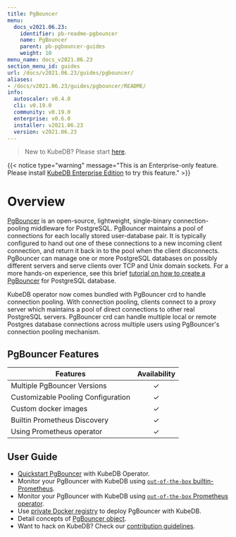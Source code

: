 ```yaml
---
title: PgBouncer
menu:
  docs_v2021.06.23:
    identifier: pb-readme-pgbouncer
    name: PgBouncer
    parent: pb-pgbouncer-guides
    weight: 10
menu_name: docs_v2021.06.23
section_menu_id: guides
url: /docs/v2021.06.23/guides/pgbouncer/
aliases:
- /docs/v2021.06.23/guides/pgbouncer/README/
info:
  autoscaler: v0.4.0
  cli: v0.19.0
  community: v0.19.0
  enterprise: v0.6.0
  installer: v2021.06.23
  version: v2021.06.23
---
```


> New to KubeDB? Please start [here](/docs/v2021.06.23/README).

{{< notice type="warning" message="This is an Enterprise-only feature. Please install [KubeDB Enterprise Edition](/docs/v2021.06.23/setup/install/enterprise) to try this feature." >}}

# Overview

[PgBouncer](https://pgbouncer.github.io/) is an open-source, lightweight, single-binary connection-pooling middleware for PostgreSQL. PgBouncer maintains a pool of connections for each locally stored user-database pair. It is typically configured to hand out one of these connections to a new incoming client connection, and return it back in to the pool when the client disconnects. PgBouncer can manage one or more PostgreSQL databases on possibly different servers and serve clients over TCP and Unix domain sockets. For a more hands-on experience, see this brief [tutorial on how to create a PgBouncer](https://pgdash.io/blog/pgbouncer-connection-pool.html) for PostgreSQL database.

KubeDB operator now comes bundled with PgBouncer crd to handle connection pooling. With connection pooling, clients connect to a proxy server which maintains a pool of direct connections to other real PostgreSQL servers. PgBouncer crd can handle multiple local or remote Postgres database connections across multiple users using PgBouncer's connection pooling mechanism.

## PgBouncer Features

| Features                           | Availability |
| ---------------------------------- | :----------: |
| Multiple PgBouncer Versions        |   &#10003;   |
| Customizable Pooling Configuration |   &#10003;   |
| Custom docker images               |   &#10003;   |
| Builtin Prometheus Discovery       |   &#10003;   |
| Using Prometheus operator          |   &#10003;   |

## User Guide

- [Quickstart PgBouncer](/docs/v2021.06.23/guides/pgbouncer/quickstart/quickstart) with KubeDB Operator.
- Monitor your PgBouncer with KubeDB using [`out-of-the-box` builtin-Prometheus](/docs/v2021.06.23/guides/pgbouncer/monitoring/using-builtin-prometheus).
- Monitor your PgBouncer with KubeDB using [`out-of-the-box` Prometheus operator](/docs/v2021.06.23/guides/pgbouncer/monitoring/using-prometheus-operator).
- Use [private Docker registry](/docs/v2021.06.23/guides/pgbouncer/private-registry/using-private-registry) to deploy PgBouncer with KubeDB.
- Detail concepts of [PgBouncer object](/docs/v2021.06.23/guides/pgbouncer/concepts/pgbouncer).
- Want to hack on KubeDB? Check our [contribution guidelines](/docs/v2021.06.23/CONTRIBUTING).

